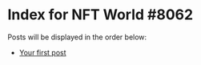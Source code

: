 # Index for NFT World #8062
Posts will be displayed in the order below:

- [Your first post](./001-first.md)

